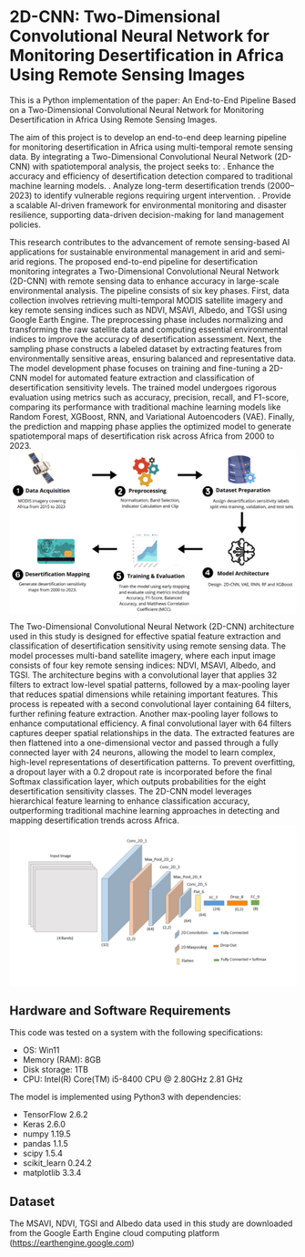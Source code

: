 # 2D-CNN: Two-Dimensional Convolutional Neural Network for Monitoring Desertification in Africa Using Remote Sensing Images
This is a Python implementation of the paper: An End-to-End Pipeline Based on a Two-Dimensional Convolutional Neural Network for Monitoring Desertification in Africa Using Remote Sensing Images.

The aim of this project is to develop an end-to-end deep learning pipeline for monitoring desertification in Africa using multi-temporal remote sensing data. By integrating a Two-Dimensional Convolutional Neural Network (2D-CNN) with spatiotemporal analysis, the project seeks to:
. Enhance the accuracy and efficiency of desertification detection compared to traditional machine learning models.
. Analyze long-term desertification trends (2000–2023) to identify vulnerable regions requiring urgent intervention.
. Provide a scalable AI-driven framework for environmental monitoring and disaster resilience, supporting data-driven decision-making for land management policies.

This research contributes to the advancement of remote sensing-based AI applications for sustainable environmental management in arid and semi-arid regions.
The proposed end-to-end pipeline for desertification monitoring integrates a Two-Dimensional Convolutional Neural Network (2D-CNN) with remote sensing data to enhance accuracy in large-scale environmental analysis. The pipeline consists of six key phases. First, data collection involves retrieving multi-temporal MODIS satellite imagery and key remote sensing indices such as NDVI, MSAVI, Albedo, and TGSI using Google Earth Engine. The preprocessing phase includes normalizing and transforming the raw satellite data and computing essential environmental indices to improve the accuracy of desertification assessment. Next, the sampling phase constructs a labeled dataset by extracting features from environmentally sensitive areas, ensuring balanced and representative data. The model development phase focuses on training and fine-tuning a 2D-CNN model for automated feature extraction and classification of desertification sensitivity levels. The trained model undergoes rigorous evaluation using metrics such as accuracy, precision, recall, and F1-score, comparing its performance with traditional machine learning models like Random Forest, XGBoost, RNN, and Variational Autoencoders (VAE). Finally, the prediction and mapping phase applies the optimized model to generate spatiotemporal maps of desertification risk across Africa from 2000 to 2023. 
<img  align="center" src="method_final.jpg" width="700">

The Two-Dimensional Convolutional Neural Network (2D-CNN) architecture used in this study is designed for effective spatial feature extraction and classification of desertification sensitivity using remote sensing data. The model processes multi-band satellite imagery, where each input image consists of four key remote sensing indices: NDVI, MSAVI, Albedo, and TGSI. The architecture begins with a convolutional layer that applies 32 filters to extract low-level spatial patterns, followed by a max-pooling layer that reduces spatial dimensions while retaining important features. This process is repeated with a second convolutional layer containing 64 filters, further refining feature extraction. Another max-pooling layer follows to enhance computational efficiency. A final convolutional layer with 64 filters captures deeper spatial relationships in the data. The extracted features are then flattened into a one-dimensional vector and passed through a fully connected layer with 24 neurons, allowing the model to learn complex, high-level representations of desertification patterns. To prevent overfitting, a dropout layer with a 0.2 dropout rate is incorporated before the final Softmax classification layer, which outputs probabilities for the eight desertification sensitivity classes. The 2D-CNN model leverages hierarchical feature learning to enhance classification accuracy, outperforming traditional machine learning approaches in detecting and mapping desertification trends across Africa.
<img  align="center" src="architecture_2D_CNN.jpg" width="700">

## Hardware and Software Requirements
This code was tested on a system with the following specifications:
- OS: Win11
- Memory (RAM): 8GB
- Disk storage: 1TB
- CPU: Intel(R) Core(TM) i5-8400 CPU @ 2.80GHz 2.81 GHz

The model is implemented using Python3 with dependencies:
- TensorFlow 2.6.2
- Keras 2.6.0
- numpy 1.19.5 
- pandas 1.1.5
- scipy 1.5.4 
- scikit\_learn 0.24.2
- matplotlib 3.3.4  
## Dataset
The MSAVI, NDVI, TGSI and Albedo data used in this study are downloaded from the Google Earth Engine cloud computing platform (https://earthengine.google.com)

